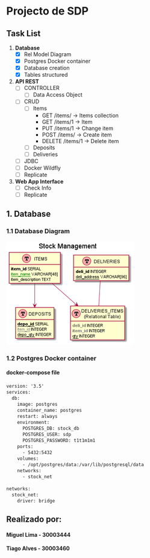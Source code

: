 # Projecto de SDP
## Task List
1. **Database**
   * [x] Rel Model Diagram
   * [x] Postgres Docker container
   * [x] Database creation
   * [x] Tables structured
2. **API REST**
   * [ ] CONTROLLER
     * [ ] Data Access Object
   * [ ] CRUD
     * [ ] Items
       * GET /items/     -> Items collection
       * GET /items/1    -> Item
       * PUT /items/1    -> Change item
       * POST /items/    -> Create item
       * DELETE /items/1 -> Delete item
     * [ ] Deposits
     * [ ] Deliveries
   * [ ] JDBC
   * [ ] Docker Wildfly
   * [ ] Replicate
3. **Web App Interface**
   * [ ] Check Info
   * [ ] Replicate

## 1. Database
### 1.1 Database Diagram
![Relational Model Diagram](/docs/database/Stock_Management.png)
### 1.2 Postgres Docker container
#### docker-compose file
````
version: '3.5'
services:
  db:
    image: postgres
    container_name: postgres
    restart: always
    environment:
      POSTGRES_DB: stock_db
      POSTGRES_USER: sdp
      POSTGRES_PASSWORD: t1t1m1m1
    ports:
      - 5432:5432
    volumes:
      - /opt/postgres/data:/var/lib/postgresql/data
    networks:
      - stock_net
      
networks:
  stock_net:
    driver: bridge
````


## Realizado por:
#### Miguel Lima - 30003444
#### Tiago Alves - 30003460
